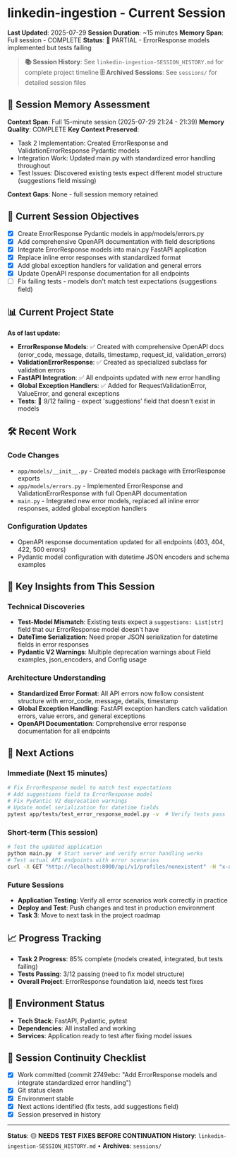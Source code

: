 # linkedin-ingestion - Current Session
**Last Updated**: 2025-07-29
**Session Duration**: ~15 minutes
**Memory Span**: Full session - COMPLETE
**Status**: 🔴 PARTIAL - ErrorResponse models implemented but tests failing

> **📚 Session History**: See `linkedin-ingestion-SESSION_HISTORY.md` for complete project timeline
> **🗄️ Archived Sessions**: See `sessions/` for detailed session files

## 🧠 **Session Memory Assessment**
**Context Span**: Full 15-minute session (2025-07-29 21:24 - 21:39)
**Memory Quality**: COMPLETE
**Key Context Preserved**:
- Task 2 Implementation: Created ErrorResponse and ValidationErrorResponse Pydantic models
- Integration Work: Updated main.py with standardized error handling throughout
- Test Issues: Discovered existing tests expect different model structure (suggestions field missing)

**Context Gaps**: None - full session memory retained

## 🎯 **Current Session Objectives**
- [x] Create ErrorResponse Pydantic models in app/models/errors.py
- [x] Add comprehensive OpenAPI documentation with field descriptions
- [x] Integrate ErrorResponse models into main.py FastAPI application
- [x] Replace inline error responses with standardized format
- [x] Add global exception handlers for validation and general errors
- [x] Update OpenAPI response documentation for all endpoints
- [ ] Fix failing tests - models don't match test expectations (suggestions field)

## 📊 **Current Project State**
**As of last update:**
- **ErrorResponse Models**: ✅ Created with comprehensive OpenAPI docs (error_code, message, details, timestamp, request_id, validation_errors)
- **ValidationErrorResponse**: ✅ Created as specialized subclass for validation errors
- **FastAPI Integration**: ✅ All endpoints updated with new error handling
- **Global Exception Handlers**: ✅ Added for RequestValidationError, ValueError, and general exceptions
- **Tests**: 🔴 9/12 failing - expect 'suggestions' field that doesn't exist in models

## 🛠️ **Recent Work**

### Code Changes
- `app/models/__init__.py` - Created models package with ErrorResponse exports
- `app/models/errors.py` - Implemented ErrorResponse and ValidationErrorResponse with full OpenAPI documentation
- `main.py` - Integrated new error models, replaced all inline error responses, added global exception handlers

### Configuration Updates
- OpenAPI response documentation updated for all endpoints (403, 404, 422, 500 errors)
- Pydantic model configuration with datetime JSON encoders and schema examples

## 🧠 **Key Insights from This Session**

### Technical Discoveries
- **Test-Model Mismatch**: Existing tests expect a `suggestions: List[str]` field that our ErrorResponse model doesn't have
- **DateTime Serialization**: Need proper JSON serialization for datetime fields in error responses
- **Pydantic V2 Warnings**: Multiple deprecation warnings about Field examples, json_encoders, and Config usage

### Architecture Understanding
- **Standardized Error Format**: All API errors now follow consistent structure with error_code, message, details, timestamp
- **Global Exception Handling**: FastAPI exception handlers catch validation errors, value errors, and general exceptions
- **OpenAPI Documentation**: Comprehensive error response documentation for all endpoints

## 🚀 **Next Actions**

### Immediate (Next 15 minutes)
```bash
# Fix ErrorResponse model to match test expectations
# Add suggestions field to ErrorResponse model
# Fix Pydantic V2 deprecation warnings
# Update model serialization for datetime fields
pytest app/tests/test_error_response_model.py -v  # Verify tests pass
```

### Short-term (This session)
```bash
# Test the updated application
python main.py  # Start server and verify error handling works
# Test actual API endpoints with error scenarios
curl -X GET "http://localhost:8000/api/v1/profiles/nonexistent" -H "x-api-key: [API_KEY]"
```

### Future Sessions
- **Application Testing**: Verify all error scenarios work correctly in practice
- **Deploy and Test**: Push changes and test in production environment
- **Task 3**: Move to next task in the project roadmap

## 📈 **Progress Tracking**
- **Task 2 Progress**: 85% complete (models created, integrated, but tests failing)
- **Tests Passing**: 3/12 passing (need to fix model structure)
- **Overall Project**: ErrorResponse foundation laid, needs test fixes

## 🔧 **Environment Status**
- **Tech Stack**: FastAPI, Pydantic, pytest
- **Dependencies**: All installed and working
- **Services**: Application ready to test after fixing model issues

## 🔄 **Session Continuity Checklist**
- [x] Work committed (commit 2749ebc: "Add ErrorResponse models and integrate standardized error handling")
- [x] Git status clean
- [x] Environment stable
- [x] Next actions identified (fix tests, add suggestions field)
- [x] Session preserved in history

---
**Status**: 🟡 **NEEDS TEST FIXES BEFORE CONTINUATION**
**History**: `linkedin-ingestion-SESSION_HISTORY.md` • **Archives**: `sessions/`
